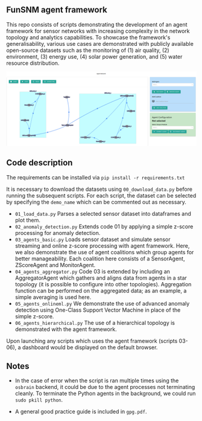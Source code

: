 
## FunSNM agent framework 

This repo consists of scripts demonstrating the development of an agent framework for sensor networks with increasing complexity in the network topology and analytics capabilities. 
To showcase the framework's generalisability, various use cases are demonstrated with publicly available open-source datasets such as the monitoring of (1) air quality, (2) environment, (3) energy use, (4) solar power generation, and (5) water resource distribution. 

![screenshot of agent dashboard](agent_demo.png)

## Code description

The requirements can be installed via `pip install -r requirements.txt`

It is necessary to download the datasets using `00_download_data.py` before running the subsequent scripts.
For each script, the dataset can be selected by specifying the `demo_name` which can be commented out as necessary.

- `01_load_data.py` Parses a selected sensor dataset into dataframes and plot them.
- `02_anomaly_detection.py` Extends code 01 by applying a simple z-score processing for anomaly detection.
- `03_agents_basic.py` Loads sensor dataset and simulate sensor streaming and online z-score processing with agent framework. Here, we also demonstrate the use of agent coalitions which group agents for better manageability. Each coalition here consists of a SensorAgent, ZScoreAgent and MonitorAgent. 
- `04_agents_aggregator.py` Code 03 is extended by including an AggregatorAgent which gathers and aligns data from agents in a star topology (it is possible to configure into other topologies). Aggregation function can be performed on the aggregated data; as an example, a simple averaging is used here. 
- `05_agents_onlineml.py` We demonstrate the use of advanced anomaly detection using One-Class Support Vector Machine in place of the simple z-score.
- `06_agents_hierarchical.py` The use of a hierarchical topology is demonstrated with the agent framework.

Upon launching any scripts which uses the agent framework (scripts 03-06), a dashboard would be displayed on the default browser. 

## Notes
- In the case of error when the script is ran multiple times using the `osbrain` backend, it could be due to the agent processes not terminating cleanly. 
To terminate the Python agents in the background, we could run `sudo pkill python`. 

- A general good practice guide is included in `gpg.pdf`. 
